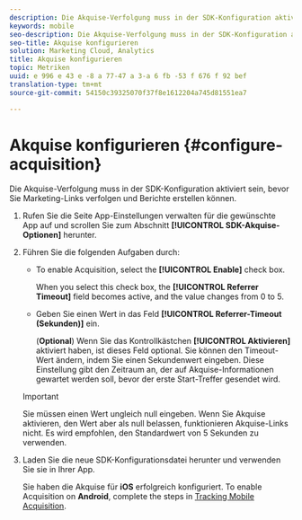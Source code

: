```yaml
---
description: Die Akquise-Verfolgung muss in der SDK-Konfiguration aktiviert sein, bevor Sie Marketing-Links verfolgen und Berichte erstellen können.
keywords: mobile
seo-description: Die Akquise-Verfolgung muss in der SDK-Konfiguration aktiviert sein, bevor Sie Marketing-Links verfolgen und Berichte erstellen können.
seo-title: Akquise konfigurieren
solution: Marketing Cloud, Analytics
title: Akquise konfigurieren
topic: Metriken
uuid: e 996 e 43 e -8 a 77-47 a 3-a 6 fb -53 f 676 f 92 bef
translation-type: tm+mt
source-git-commit: 54150c39325070f37f8e1612204a745d81551ea7

---
```



# Akquise konfigurieren {#configure-acquisition}

Die Akquise-Verfolgung muss in der SDK-Konfiguration aktiviert sein, bevor Sie Marketing-Links verfolgen und Berichte erstellen können.

1. Rufen Sie die Seite App-Einstellungen verwalten für die gewünschte App auf und scrollen Sie zum Abschnitt **[!UICONTROL SDK-Akquise-Optionen]** herunter.
1. Führen Sie die folgenden Aufgaben durch:

   * To enable Acquisition, select the **[!UICONTROL Enable]** check box.

      When you select this check box, the **[!UICONTROL Referrer Timeout]** field becomes active, and the value changes from 0 to 5.

   * Geben Sie einen Wert in das Feld **[!UICONTROL Referrer-Timeout (Sekunden)]** ein.

      (**Optional**) Wenn Sie das Kontrollkästchen **[!UICONTROL Aktivieren]** aktiviert haben, ist dieses Feld optional. Sie können den Timeout-Wert ändern, indem Sie einen Sekundenwert eingeben. Diese Einstellung gibt den Zeitraum an, der auf Akquise-Informationen gewartet werden soll, bevor der erste Start-Treffer gesendet wird.
   >[!IMPORTANT]
   >Sie müssen einen Wert ungleich null eingeben. Wenn Sie Akquise aktivieren, den Wert aber als null belassen, funktionieren Akquise-Links nicht. Es wird empfohlen, den Standardwert von 5 Sekunden zu verwenden.

1. Laden Sie die neue SDK-Konfigurationsdatei herunter und verwenden Sie sie in Ihrer App.

   Sie haben die Akquise für **iOS** erfolgreich konfiguriert.
To enable Acquisition on **Android**, complete the steps in [Tracking Mobile Acquisition](/help/android/acquisition-main/acquisition.md).
